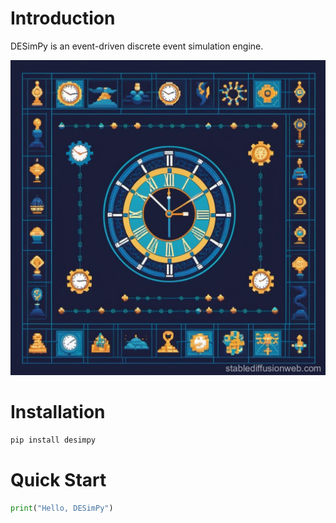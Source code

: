 # Introduction

DESimPy is an event-driven discrete event simulation engine.

![](assets/logo.jpg)

# Installation

```bash
pip install desimpy
```

# Quick Start

```python
print("Hello, DESimPy")
```

